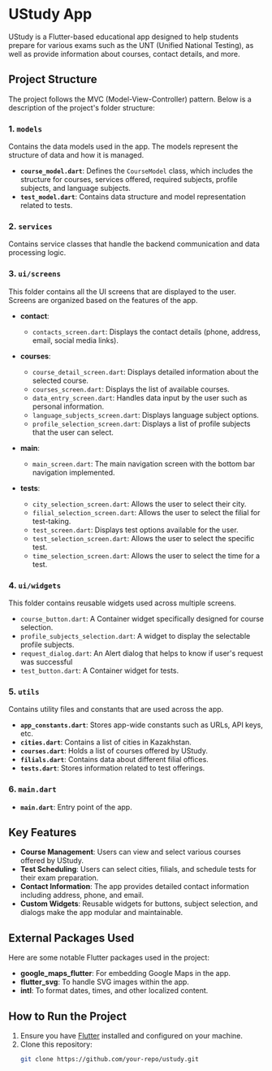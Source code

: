 # UStudy App

UStudy is a Flutter-based educational app designed to help students prepare for various exams such as the UNT (Unified National Testing), as well as provide information about courses, contact details, and more.

## Project Structure

The project follows the MVC (Model-View-Controller) pattern. Below is a description of the project's folder structure:

### 1. `models`
Contains the data models used in the app. The models represent the structure of data and how it is managed.

- **`course_model.dart`**: Defines the `CourseModel` class, which includes the structure for courses, services offered, required subjects, profile subjects, and language subjects.
- **`test_model.dart`**: Contains data structure and model representation related to tests.

### 2. `services`
Contains service classes that handle the backend communication and data processing logic.

### 3. `ui/screens`
This folder contains all the UI screens that are displayed to the user. Screens are organized based on the features of the app.

- **contact**:
  - `contacts_screen.dart`: Displays the contact details (phone, address, email, social media links).
  
- **courses**:
  - `course_detail_screen.dart`: Displays detailed information about the selected course.
  - `courses_screen.dart`: Displays the list of available courses.
  - `data_entry_screen.dart`: Handles data input by the user such as personal information.
  - `language_subjects_screen.dart`: Displays language subject options.
  - `profile_selection_screen.dart`: Displays a list of profile subjects that the user can select.
  
- **main**:
  - `main_screen.dart`: The main navigation screen with the bottom bar navigation implemented.
  
- **tests**:
  - `city_selection_screen.dart`: Allows the user to select their city.
  - `filial_selection_screen.dart`: Allows the user to select the filial for test-taking.
  - `test_screen.dart`: Displays test options available for the user.
  - `test_selection_screen.dart`: Allows the user to select the specific test.
  - `time_selection_screen.dart`: Allows the user to select the time for a test.

### 4. `ui/widgets`
This folder contains reusable widgets used across multiple screens.

- `course_button.dart`: A Container widget specifically designed for course selection.
- `profile_subjects_selection.dart`: A widget to display the selectable profile subjects.
- `request_dialog.dart`: An Alert dialog that helps to know if user's request was successful
- `test_button.dart`: A Container widget for tests.

### 5. `utils`
Contains utility files and constants that are used across the app.

- **`app_constants.dart`**: Stores app-wide constants such as URLs, API keys, etc.
- **`cities.dart`**: Contains a list of cities in Kazakhstan.
- **`courses.dart`**: Holds a list of courses offered by UStudy.
- **`filials.dart`**: Contains data about different filial offices.
- **`tests.dart`**: Stores information related to test offerings.


### 6. `main.dart`
- **`main.dart`**: Entry point of the app.

## Key Features
- **Course Management**: Users can view and select various courses offered by UStudy.
- **Test Scheduling**: Users can select cities, filials, and schedule tests for their exam preparation.
- **Contact Information**: The app provides detailed contact information including address, phone, and email.
- **Custom Widgets**: Reusable widgets for buttons, subject selection, and dialogs make the app modular and maintainable.

## External Packages Used
Here are some notable Flutter packages used in the project:

- **google_maps_flutter**: For embedding Google Maps in the app.
- **flutter_svg**: To handle SVG images within the app.
- **intl**: To format dates, times, and other localized content.

## How to Run the Project
1. Ensure you have [Flutter](https://flutter.dev) installed and configured on your machine.
2. Clone this repository: 
   ```bash
   git clone https://github.com/your-repo/ustudy.git
